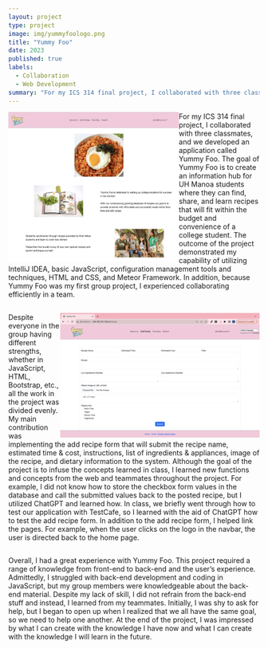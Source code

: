```yaml
---
layout: project
type: project
image: img/yummyfoologo.png
title: "Yummy Foo"
date: 2023
published: true
labels:
  - Collaboration
  - Web Development
summary: "For my ICS 314 final project, I collaborated with three classmates, and we developed a website called Yummy Foo where students can find, share, and learn recipes!"
---
```

<div class="text-center p-4">
  <img align="left" height="300px" src="../img/yummyfoo-home.png" class="img-thumbnail" >
</div>
For my ICS 314 final project, I collaborated with three classmates, and we developed an application called Yummy Foo. The goal of Yummy Foo is to create an information hub for UH Manoa students where they can find, share, and learn recipes that will fit within the budget and convenience of a college student. The outcome of the project demonstrated my capability of utilizing IntelliJ IDEA, basic JavaScript, configuration management tools and techniques, HTML and CSS, and Meteor Framework. In addition, because Yummy Foo was my first group project, I experienced collaborating efficiently in a team.

##
<img align="right" width="400px" class="rounded pe-4" src="../img/yummyfoo-form.png">
Despite everyone in the group having different strengths, whether in JavaScript, HTML, Bootstrap, etc., all the work in the project was divided evenly. My main contribution was implementing the add recipe form that will submit the recipe name, estimated time & cost, instructions, list of ingredients & appliances, image of the recipe, and dietary information to the system. Although the goal of the project is to infuse the concepts learned in class, I learned new functions and concepts from the web and teammates throughout the project. For example, I did not know how to store the checkbox form values in the database and call the submitted values back to the posted recipe, but I utilized ChatGPT and learned how. In class, we briefly went through how to test our application with TestCafe, so I learned with the aid of ChatGPT how to test the add recipe form. In addition to the add recipe form, I helped link the pages. For example, when the user clicks on the logo in the navbar, the user is directed back to the home page.

##

Overall, I had a great experience with Yummy Foo. This project required a range of knowledge from front-end to back-end and the user’s experience. Admittedly, I struggled with back-end development and coding in JavaScript, but my group members were knowledgeable about the back-end material. Despite my lack of skill, I did not refrain from the back-end stuff and instead, I learned from my teammates. Initially, I was shy to ask for help, but I began to open up when I realized that we all have the same goal, so we need to help one another. At the end of the project, I was impressed by what I can create with the knowledge I have now and what I can create with the knowledge I will learn in the future.
